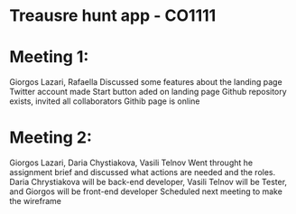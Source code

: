 # Treausre hunt app - CO1111
# Meeting 1:
  Giorgos Lazari, Rafaella
  Discussed some features about the landing page
  Twitter account made
  Start button aded on landing page
  Github repository exists, invited all collaborators
  Githib page is online

# Meeting 2:
Giorgos Lazari, Daria Chystiakova, Vasili Telnov
Went throught he assignment brief and discussed what actions are needed and the roles.
Daria Chrystiakova will be back-end developer, Vasili Telnov will be Tester, and Giorgos will be front-end developer
Scheduled next meeting to make the wireframe

